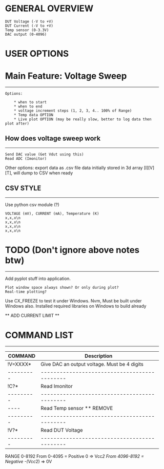 GENERAL OVERVIEW
================


    DUT Voltage (-V to +V)
    DUT Current (-V to +V)
    Temp sensor (0-3.3V)
    DAC output (0-4096)



USER OPTIONS
============

# Main Feature: Voltage Sweep
-----------------------------

    Options: 

        * when to start
        * when to end
        * voltage increment steps (1, 2, 3, 4.. 100% of Range)
        * Temp data OPTION
        * Live plot OPTION (may be really slow, better to log data then plot after)

## How does voltage sweep work
------------------------------

    Send DAC value (Get Vdut using this)
    Read ADC (Imonitor)

Other options:
    export data as .csv file
    data initially stored in 3d array [I][V][T], will dump to CSV when ready

## CSV STYLE
------------

Use python csv module (?)

    VOLTAGE (mV), CURRENT (mA), Temperature (K)
    x,x,x\n
    x,x,x\n
    x,x,x\n
    x,x,x\n


# TODO (Don't ignore above notes btw)
-------------------------------------

Add pyplot stuff into application.
    
    Plot window space always shown? Or only during plot?
    Real-time plotting?

Use CX_FREEZE to test it under Windows. Nvm, Must be built under Windows also. Installed required libraries on Windows to build already

** ADD CURRENT LIMIT **

# COMMAND LIST
--------------

| COMMAND   | Description                                  |
| --------- | -------------------------------------------- |
| !V=XXXX\* | Give DAC an output voltage. Must be 4 digits |
| --------- | -------------------------------------------- |
| !C?\*     | Read Imonitor                                |
| --------- | -------------------------------------------- |
| ----      | Read Temp sensor ** REMOVE                   |
| --------- | -------------------------------------------- |
| !V?\*     | Read DUT Voltage                             |
| --------- | -------------------------------------------- |

RANGE 0-8192
From 0-4095 = Positive
     0 => Vcc*2
From 4096-8192 = Negative
     -(Vcc*2) => 0V
